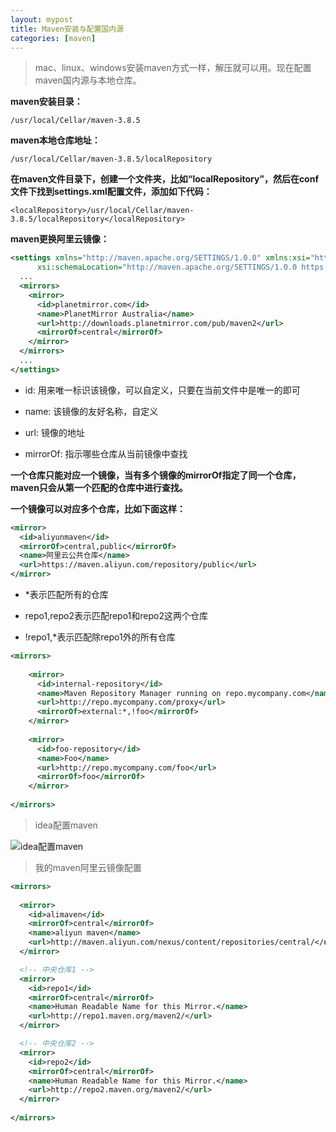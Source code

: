 ```yaml
---
layout: mypost
title: Maven安装与配置国内源
categories: [maven]
---
```


>  mac、linux、windows安装maven方式一样，解压就可以用。现在配置maven国内源与本地仓库。

**maven安装目录：**

```
/usr/local/Cellar/maven-3.8.5
```

**maven本地仓库地址：**

```
/usr/local/Cellar/maven-3.8.5/localRepository
```

**在maven文件目录下，创建一个文件夹，比如“localRepository”，然后在conf文件下找到settings.xml配置文件，添加如下代码：**

```
<localRepository>/usr/local/Cellar/maven-3.8.5/localRepository</localRepository>
```

**maven更换阿里云镜像：**

```xml
<settings xmlns="http://maven.apache.org/SETTINGS/1.0.0" xmlns:xsi="http://www.w3.org/2001/XMLSchema-instance"
      xsi:schemaLocation="http://maven.apache.org/SETTINGS/1.0.0 https://maven.apache.org/xsd/settings-1.0.0.xsd">
  ...
  <mirrors>
    <mirror>
      <id>planetmirror.com</id>
      <name>PlanetMirror Australia</name>
      <url>http://downloads.planetmirror.com/pub/maven2</url>
      <mirrorOf>central</mirrorOf>
    </mirror>
  </mirrors>
  ...
</settings>
```

- id: 用来唯一标识该镜像，可以自定义，只要在当前文件中是唯一的即可

- name: 该镜像的友好名称，自定义

- url: 镜像的地址

- mirrorOf: 指示哪些仓库从当前镜像中查找

**一个仓库只能对应一个镜像，当有多个镜像的mirrorOf指定了同一个仓库，maven只会从第一个匹配的仓库中进行查找。**

**一个镜像可以对应多个仓库，比如下面这样：**

```xml
<mirror>
  <id>aliyunmaven</id>
  <mirrorOf>central,public</mirrorOf>
  <name>阿里云公共仓库</name>
  <url>https://maven.aliyun.com/repository/public</url>
</mirror>
```

- *表示匹配所有的仓库

- repo1,repo2表示匹配repo1和repo2这两个仓库

- !repo1,*表示匹配除repo1外的所有仓库

```xml
<mirrors>
  
    <mirror>
      <id>internal-repository</id>
      <name>Maven Repository Manager running on repo.mycompany.com</name>
      <url>http://repo.mycompany.com/proxy</url>
      <mirrorOf>external:*,!foo</mirrorOf>
    </mirror>
  
    <mirror>
      <id>foo-repository</id>
      <name>Foo</name>
      <url>http://repo.mycompany.com/foo</url>
      <mirrorOf>foo</mirrorOf>
    </mirror>
  
</mirrors>
```

> idea配置maven

![idea配置maven](idea配置maven.png)

> 我的maven阿里云镜像配置

```xml
<mirrors>
  
  <mirror>
  	<id>alimaven</id>
  	<mirrorOf>central</mirrorOf>
  	<name>aliyun maven</name>
  	<url>http://maven.aliyun.com/nexus/content/repositories/central/</url>
  </mirror>

  <!-- 中央仓库1 -->
  <mirror>
    <id>repo1</id>
    <mirrorOf>central</mirrorOf>
    <name>Human Readable Name for this Mirror.</name>
    <url>http://repo1.maven.org/maven2/</url>
  </mirror>

  <!-- 中央仓库2 -->
  <mirror>
    <id>repo2</id>
    <mirrorOf>central</mirrorOf>
    <name>Human Readable Name for this Mirror.</name>
    <url>http://repo2.maven.org/maven2/</url>
  </mirror>
  
</mirrors>
```

